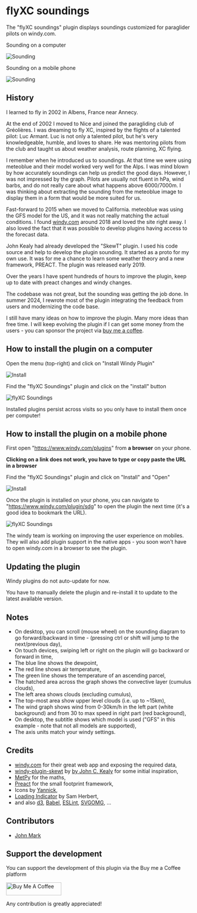 # flyXC soundings

The "flyXC soundings" plugin displays soundings customized for paraglider pilots on windy.com.

Sounding on a computer

![Sounding](docs/sounding-desktop.png)

Sounding on a mobile phone

![Sounding](docs/sounding-mobile.png)

## History

I learned to fly in 2002 in Albens, France near Annecy.

At the end of 2002 I moved to Nice and joined the paragliding club of Gréolières.
I was dreaming to fly XC, inspired by the flights of a talented pilot: Luc Armant.
Luc is not only a talented pilot, but he's very knowledgeable, humble, and loves to share.
He was mentoring pilots from the club and taught us about weather analysis, route planning, XC flying.

I remember when he introduced us to soundings. At that time we were using meteoblue and their model worked very well for the Alps. I was mind blown by how accurately soundings can help us predict the good days.
However, I was not impressed by the graph. Pilots are usually not fluent in hPa, wind barbs, and do not really care about what happens above 6000/7000m. I was thinking about extracting the sounding from the meteoblue image to display them in a form that would be more suited for us.

Fast-forward to 2015 when we moved to California. meteoblue was using the GFS model for the US, and it was not really matching the actual conditions. I found [windy.com](https://www.windy.com/) around 2018 and loved the site right away. I also loved the fact that it was possible to develop plugins having access to the forecast data.

John Kealy had already developed the "SkewT" plugin. I used his code source and help to develop the plugin sounding. It started as a proto for my own use. It was for me a chance to learn some weather theory and a new framework, PREACT. The plugin was released early 2019.

Over the years I have spent hundreds of hours to improve the plugin, keep up to date with preact changes and windy changes.

The codebase was not great, but the sounding was getting the job done. In summer 2024, I rewrote most of the plugin integrating the feedback from users and modernizing the code base.

I still have many ideas on how to improve the plugin. Many more ideas than free time. I will keep evolving the plugin if I can get some money from the users - you can sponsor the project via [buy me a coffee](https://buymeacoffee.com/vic.b).

## How to install the plugin on a computer

Open the menu (top-right) and click on "Install Windy Plugin"

![Install](docs/1-install.png)

Find the "flyXC Soundings" plugin and click on the "install" button

![flyXC Soundings](docs/2-sdg.png)

Installed plugins persist across visits so you only have to install them once per computer!

## How to install the plugin on a mobile phone

First open "<https://www.windy.com/plugins>" from **a browser** on your phone.

**Clicking on a link does not work, you have to type or copy paste the URL in a browser**

Find the "flyXC Soundings" plugin and click on "Install" and "Open"

![Install](docs/1-mob-install.png)

Once the plugin is installed on your phone, you can navigate to "<https://www.windy.com/plugin/sdg>" to open the plugin the next time (it's a good idea to bookmark the URL).

![flyXC Soundings](docs/2-mob-sdg.png)

The windy team is working on improving the user experience on mobiles. They will also add plugin support in the native apps - you soon won't have to open windy.com in a browser to see the plugin.

## Updating the plugin

Windy plugins do not auto-update for now.

You have to manually delete the plugin and re-install it to update to the latest available version.

## Notes

- On desktop, you can scroll (mouse wheel) on the sounding diagram to go forward/backward in time - (pressing ctrl or shift will jump to the next/previous day),
- On touch devices, swiping left or right on the plugin will go backward or forward in time,
- The blue line shows the dewpoint,
- The red line shows air temperature,
- The green line shows the temperature of an ascending parcel,
- The hatched area across the graph shows the convective layer (cumulus clouds),
- The left area shows clouds (excluding cumulus),
- The top-most area show upper level clouds (i.e. up to ~15km),
- The wind graph shows wind from 0-30km/h in the left part (white background) and from 30 to max speed in right part (red background),
- On desktop, the subtitle shows which model is used ("GFS" in this example - note that not all models are supported),
- The axis units match your windy settings.

## Credits

- [windy.com](https://www.windy.com) for their great web app and exposing the required data,
- [windy-plugin-skewt](https://github.com/johnckealy/windy-plugin-skewt) by [by John C. Kealy](https://github.com/johnckealy) for some initial inspiration,
- [MetPy](https://unidata.github.io/MetPy) for the maths,
- [Preact](https://preactjs.com/) for the small footprint framework,
- Icons by [Yannick](https://www.flaticon.com/authors/yannick),
- [Loading Indicator](https://github.com/SamHerbert/SVG-Loaders) by Sam Herbert,
- and also [d3](https://d3js.org/), [Babel](https://babeljs.io/), [ESLint](https://eslint.org/), [SVGOMG](https://jakearchibald.github.io/svgomg/), ...

## Contributors

- [John Mark](https://github.com/johnmarkredding)

## Support the development

You can support the development of this plugin via the Buy me a Coffee platform

<a href="https://www.buymeacoffee.com/vic.b" target="_blank"><img src="https://cdn.buymeacoffee.com/buttons/default-orange.png" alt="Buy Me A Coffee" height="35" width="150"></a>

Any contribution is greatly appreciated!
